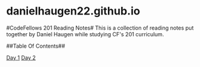 # danielhaugen22.github.io
#CodeFellows 201 Reading Notes#
This is a collection of reading notes put together by Daniel Haugen while studying CF's 201 curriculum.

##Table Of Contents##

[Day 1](https://www.danielhaugen22.github.io/readme01.md)
[Day 2](https://www.danielhaugen22.github.io/readme02.md)


